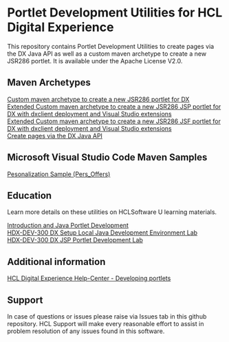 # Portlet Development Utilities for HCL Digital Experience

This repository contains Portlet Development Utilities to create pages via the DX Java API as well as a custom maven archetype to create a new JSR286 portlet. It is available under the Apache License V2.0.  

## Maven Archetypes

[Custom maven archetype to create a new JSR286 portlet for DX](https://github.com/HCL-TECH-SOFTWARE/dx-portlet-development-utilities/tree/main/maven/maven_archetypes/dxportlet)  
[Extended Custom maven archetype to create a new JSR286 JSP portlet for DX with dxclient deployment and Visual Studio extensions](https://github.com/HCL-TECH-SOFTWARE/dx-portlet-development-utilities/tree/main/maven/maven_archetypes/hcl_dx_jsp_demoportlet_archetype)  
[Extended Custom maven archetype to create a new JSR286 JSF portlet for DX with dxclient deployment and Visual Studio extensions](https://github.com/HCL-TECH-SOFTWARE/dx-portlet-development-utilities/tree/main/maven/maven_archetypes/hcl_dx_jsf_demoportlet_archetype)  
[Create pages via the DX Java API](https://github.com/HCL-TECH-SOFTWARE/dx-portlet-development-utilities/tree/main/maven/maven_archetypes/pageimport)  

## Microsoft Visual Studio Code Maven Samples

[Pesonalization Sample (Pers_Offers)](https://github.com/HCL-TECH-SOFTWARE/dx-portlet-development-utilities/tree/main/maven\maven_samples\Personalization\Pers_Offers)

## Education

Learn more details on these utilities on HCLSoftware U learning materials. 

[Introduction and Java Portlet Development](https://hclsoftwareu.hcltechsw.com/courses/course/hdx-dev-300-dx-developer-advanced)  
[HDX-DEV-300  DX Setup Local Java Development Environment Lab](https://hclsoftwareu.hcltechsw.com/images/Lc4sMQCcN5uxXmL13gSlsxClNTU3Mjc3NTc4MTc2/DS_Academy/DX/Developer/HDX-DEV-300_DX_Setup_a_Java_Development_Environment_Lab.pdf)  
[HDX-DEV-300  DX JSP Portlet Development Lab](https://hclsoftwareu.hcltechsw.com/images/Lc4sMQCcN5uxXmL13gSlsxClNTU3Mjc3NTc4MTc2/DS_Academy/DX/Developer/HDX-DEV-300_DX_JSP_Portlet_Development_Lab.pdf)  

## Additional information

[HCL Digital Experience Help-Center - Developing portlets](https://opensource.hcltechsw.com/digital-experience/latest/extend_dx/portlets_development/#hclsoftware-u-learning-materials)

## Support

In case of questions or issues please raise via Issues tab in this github repository. HCL Support will make every reasonable effort to assist in problem resolution of any issues found in this software.
